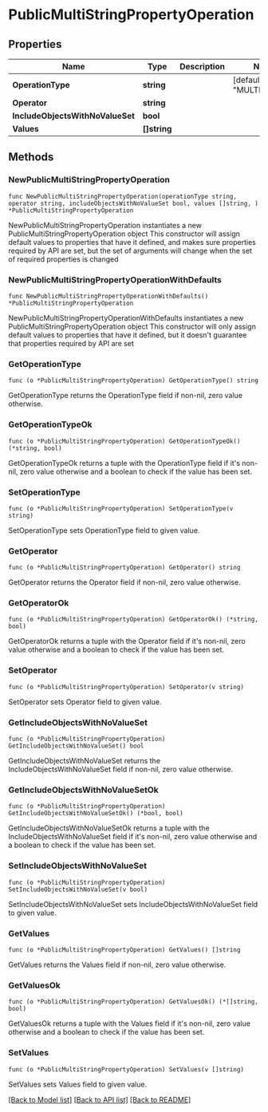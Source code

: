 # PublicMultiStringPropertyOperation

## Properties

Name | Type | Description | Notes
------------ | ------------- | ------------- | -------------
**OperationType** | **string** |  | [default to "MULTISTRING"]
**Operator** | **string** |  | 
**IncludeObjectsWithNoValueSet** | **bool** |  | 
**Values** | **[]string** |  | 

## Methods

### NewPublicMultiStringPropertyOperation

`func NewPublicMultiStringPropertyOperation(operationType string, operator string, includeObjectsWithNoValueSet bool, values []string, ) *PublicMultiStringPropertyOperation`

NewPublicMultiStringPropertyOperation instantiates a new PublicMultiStringPropertyOperation object
This constructor will assign default values to properties that have it defined,
and makes sure properties required by API are set, but the set of arguments
will change when the set of required properties is changed

### NewPublicMultiStringPropertyOperationWithDefaults

`func NewPublicMultiStringPropertyOperationWithDefaults() *PublicMultiStringPropertyOperation`

NewPublicMultiStringPropertyOperationWithDefaults instantiates a new PublicMultiStringPropertyOperation object
This constructor will only assign default values to properties that have it defined,
but it doesn't guarantee that properties required by API are set

### GetOperationType

`func (o *PublicMultiStringPropertyOperation) GetOperationType() string`

GetOperationType returns the OperationType field if non-nil, zero value otherwise.

### GetOperationTypeOk

`func (o *PublicMultiStringPropertyOperation) GetOperationTypeOk() (*string, bool)`

GetOperationTypeOk returns a tuple with the OperationType field if it's non-nil, zero value otherwise
and a boolean to check if the value has been set.

### SetOperationType

`func (o *PublicMultiStringPropertyOperation) SetOperationType(v string)`

SetOperationType sets OperationType field to given value.


### GetOperator

`func (o *PublicMultiStringPropertyOperation) GetOperator() string`

GetOperator returns the Operator field if non-nil, zero value otherwise.

### GetOperatorOk

`func (o *PublicMultiStringPropertyOperation) GetOperatorOk() (*string, bool)`

GetOperatorOk returns a tuple with the Operator field if it's non-nil, zero value otherwise
and a boolean to check if the value has been set.

### SetOperator

`func (o *PublicMultiStringPropertyOperation) SetOperator(v string)`

SetOperator sets Operator field to given value.


### GetIncludeObjectsWithNoValueSet

`func (o *PublicMultiStringPropertyOperation) GetIncludeObjectsWithNoValueSet() bool`

GetIncludeObjectsWithNoValueSet returns the IncludeObjectsWithNoValueSet field if non-nil, zero value otherwise.

### GetIncludeObjectsWithNoValueSetOk

`func (o *PublicMultiStringPropertyOperation) GetIncludeObjectsWithNoValueSetOk() (*bool, bool)`

GetIncludeObjectsWithNoValueSetOk returns a tuple with the IncludeObjectsWithNoValueSet field if it's non-nil, zero value otherwise
and a boolean to check if the value has been set.

### SetIncludeObjectsWithNoValueSet

`func (o *PublicMultiStringPropertyOperation) SetIncludeObjectsWithNoValueSet(v bool)`

SetIncludeObjectsWithNoValueSet sets IncludeObjectsWithNoValueSet field to given value.


### GetValues

`func (o *PublicMultiStringPropertyOperation) GetValues() []string`

GetValues returns the Values field if non-nil, zero value otherwise.

### GetValuesOk

`func (o *PublicMultiStringPropertyOperation) GetValuesOk() (*[]string, bool)`

GetValuesOk returns a tuple with the Values field if it's non-nil, zero value otherwise
and a boolean to check if the value has been set.

### SetValues

`func (o *PublicMultiStringPropertyOperation) SetValues(v []string)`

SetValues sets Values field to given value.



[[Back to Model list]](../README.md#documentation-for-models) [[Back to API list]](../README.md#documentation-for-api-endpoints) [[Back to README]](../README.md)


